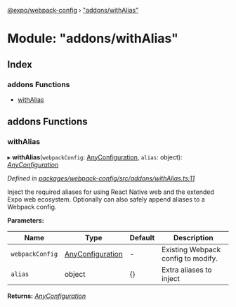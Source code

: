 [@expo/webpack-config](../README.md) › ["addons/withAlias"](_addons_withalias_.md)

# Module: "addons/withAlias"

## Index

### addons Functions

* [withAlias](_addons_withalias_.md#withalias)

## addons Functions

###  withAlias

▸ **withAlias**(`webpackConfig`: [AnyConfiguration](_types_.md#anyconfiguration), `alias`: object): *[AnyConfiguration](_types_.md#anyconfiguration)*

*Defined in [packages/webpack-config/src/addons/withAlias.ts:11](https://github.com/expo/expo-cli/blob/bafc13a2/packages/webpack-config/src/addons/withAlias.ts#L11)*

Inject the required aliases for using React Native web and the extended Expo web ecosystem. Optionally can also safely append aliases to a Webpack config.

**Parameters:**

Name | Type | Default | Description |
------ | ------ | ------ | ------ |
`webpackConfig` | [AnyConfiguration](_types_.md#anyconfiguration) | - | Existing Webpack config to modify. |
`alias` | object | {} | Extra aliases to inject |

**Returns:** *[AnyConfiguration](_types_.md#anyconfiguration)*

